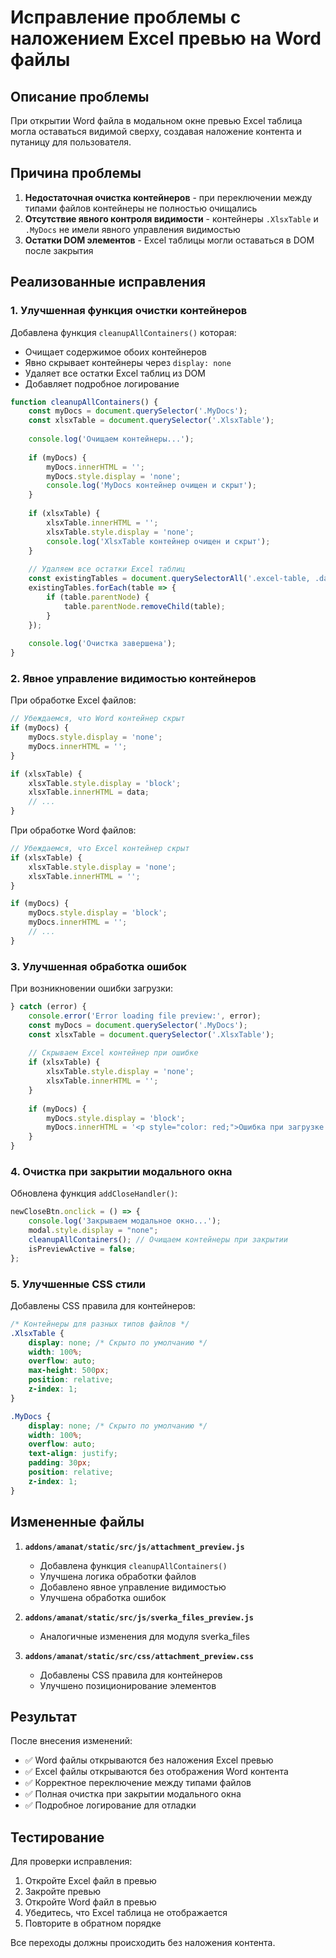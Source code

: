 # Исправление проблемы с наложением Excel превью на Word файлы

## Описание проблемы

При открытии Word файла в модальном окне превью Excel таблица могла оставаться видимой сверху, создавая наложение контента и путаницу для пользователя.

## Причина проблемы

1. **Недостаточная очистка контейнеров** - при переключении между типами файлов контейнеры не полностью очищались
2. **Отсутствие явного контроля видимости** - контейнеры `.XlsxTable` и `.MyDocs` не имели явного управления видимостью
3. **Остатки DOM элементов** - Excel таблицы могли оставаться в DOM после закрытия

## Реализованные исправления

### 1. Улучшенная функция очистки контейнеров

Добавлена функция `cleanupAllContainers()` которая:
- Очищает содержимое обоих контейнеров
- Явно скрывает контейнеры через `display: none`
- Удаляет все остатки Excel таблиц из DOM
- Добавляет подробное логирование

```javascript
function cleanupAllContainers() {
    const myDocs = document.querySelector('.MyDocs');
    const xlsxTable = document.querySelector('.XlsxTable');
    
    console.log('Очищаем контейнеры...');
    
    if (myDocs) {
        myDocs.innerHTML = '';
        myDocs.style.display = 'none';
        console.log('MyDocs контейнер очищен и скрыт');
    }
    
    if (xlsxTable) {
        xlsxTable.innerHTML = '';
        xlsxTable.style.display = 'none';
        console.log('XlsxTable контейнер очищен и скрыт');
    }
    
    // Удаляем все остатки Excel таблиц
    const existingTables = document.querySelectorAll('.excel-table, .dataframe, #MyTable');
    existingTables.forEach(table => {
        if (table.parentNode) {
            table.parentNode.removeChild(table);
        }
    });
    
    console.log('Очистка завершена');
}
```

### 2. Явное управление видимостью контейнеров

При обработке Excel файлов:
```javascript
// Убеждаемся, что Word контейнер скрыт
if (myDocs) {
    myDocs.style.display = 'none';
    myDocs.innerHTML = '';
}

if (xlsxTable) {
    xlsxTable.style.display = 'block';
    xlsxTable.innerHTML = data;
    // ...
}
```

При обработке Word файлов:
```javascript
// Убеждаемся, что Excel контейнер скрыт
if (xlsxTable) {
    xlsxTable.style.display = 'none';
    xlsxTable.innerHTML = '';
}

if (myDocs) {
    myDocs.style.display = 'block';
    myDocs.innerHTML = '';
    // ...
}
```

### 3. Улучшенная обработка ошибок

При возникновении ошибки загрузки:
```javascript
} catch (error) {
    console.error('Error loading file preview:', error);
    const myDocs = document.querySelector('.MyDocs');
    const xlsxTable = document.querySelector('.XlsxTable');
    
    // Скрываем Excel контейнер при ошибке
    if (xlsxTable) {
        xlsxTable.style.display = 'none';
        xlsxTable.innerHTML = '';
    }
    
    if (myDocs) {
        myDocs.style.display = 'block';
        myDocs.innerHTML = '<p style="color: red;">Ошибка при загрузке предпросмотра файла</p>';
    }
}
```

### 4. Очистка при закрытии модального окна

Обновлена функция `addCloseHandler()`:
```javascript
newCloseBtn.onclick = () => {
    console.log('Закрываем модальное окно...');
    modal.style.display = "none";
    cleanupAllContainers(); // Очищаем контейнеры при закрытии
    isPreviewActive = false;
};
```

### 5. Улучшенные CSS стили

Добавлены CSS правила для контейнеров:
```css
/* Контейнеры для разных типов файлов */
.XlsxTable {
    display: none; /* Скрыто по умолчанию */
    width: 100%;
    overflow: auto;
    max-height: 500px;
    position: relative;
    z-index: 1;
}

.MyDocs {
    display: none; /* Скрыто по умолчанию */
    width: 100%;
    overflow: auto;
    text-align: justify;
    padding: 30px;
    position: relative;
    z-index: 1;
}
```

## Измененные файлы

1. **`addons/amanat/static/src/js/attachment_preview.js`**
   - Добавлена функция `cleanupAllContainers()`
   - Улучшена логика обработки файлов
   - Добавлено явное управление видимостью
   - Улучшена обработка ошибок

2. **`addons/amanat/static/src/js/sverka_files_preview.js`**
   - Аналогичные изменения для модуля sverka_files

3. **`addons/amanat/static/src/css/attachment_preview.css`**
   - Добавлены CSS правила для контейнеров
   - Улучшено позиционирование элементов

## Результат

После внесения изменений:
- ✅ Word файлы открываются без наложения Excel превью
- ✅ Excel файлы открываются без отображения Word контента
- ✅ Корректное переключение между типами файлов
- ✅ Полная очистка при закрытии модального окна
- ✅ Подробное логирование для отладки

## Тестирование

Для проверки исправления:
1. Откройте Excel файл в превью
2. Закройте превью
3. Откройте Word файл в превью
4. Убедитесь, что Excel таблица не отображается
5. Повторите в обратном порядке

Все переходы должны происходить без наложения контента. 